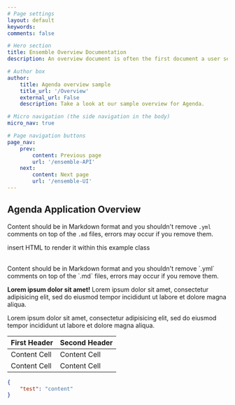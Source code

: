 ```yaml
---
# Page settings
layout: default
keywords:
comments: false

# Hero section
title: Ensemble Overview Documentation
description: An overview document is often the first document a user sets their eyes on. Let's talk about what makes a good overview.

# Author box
author:
    title: Agenda overview sample 
    title_url: '/Overview'
    external_url: False
    description: Take a look at our sample overview for Agenda.

# Micro navigation (the side navigation in the body)
micro_nav: true

# Page navigation buttons
page_nav:
    prev:
        content: Previous page
        url: '/ensemble-API'
    next:
        content: Next page
        url: '/ensemble-UI'
---
```

<!-- Write the documenation content here, do not change anyting above the "---" aside from descriptions -->

## Agenda Application Overview

Content should be in Markdown format and you shouldn't remove `.yml` comments on top of the `.md` files, errors may occur if you remove them.

<div class="example">
    <p>insert HTML to render it within this example class</p>
</div>

<br>
Content should be in Markdown format and you shouldn't remove `.yml` comments on top of the `.md` files, errors may occur if you remove them.

<div class="callout callout--info">
    <p><strong>Lorem ipsum dolor sit amet!</strong> Lorem ipsum dolor sit amet, consectetur adipisicing elit, sed do eiusmod tempor incididunt ut labore et dolore magna aliqua.</p>
    <p>Lorem ipsum dolor sit amet, consectetur adipisicing elit, sed do eiusmod tempor incididunt ut labore et dolore magna aliqua.</p>
</div>

| First Header  | Second Header |
| ------------- | ------------- |
| Content Cell  | Content Cell  |
| Content Cell  | Content Cell  |

```json
{
    "test": "content"
}
```
